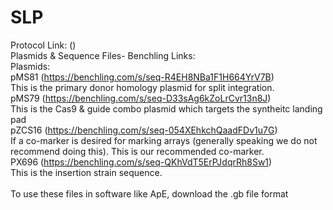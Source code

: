 # SLP
Protocol Link: () <br />
Plasmids & Sequence Files- Benchling Links: <br />
Plasmids: <br />
pMS81 (https://benchling.com/s/seq-R4EH8NBa1F1H664YrV7B)<br />
This is the primary donor homology plasmid for split integration. <br />
pMS79 (https://benchling.com/s/seq-D33sAg6kZoLrCvr13n8J)<br />
This is the Cas9 & guide combo plasmid which targets the syntheitc landing pad <br />
pZCS16 (https://benchling.com/s/seq-054XEhkchQaadFDv1u7G)<br />
If a co-marker is desired for marking arrays (generally speaking we do not recommend doing this). This is our recommended co-marker. <br />
PX696 (https://benchling.com/s/seq-QKhVdT5ErPJdqrRh8Sw1) <br />
This is the insertion strain sequence. <br />
<br />
To use these files in software like ApE, download the .gb file format<br />

